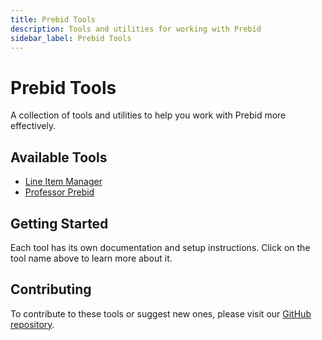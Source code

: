 ```yaml
---
title: Prebid Tools
description: Tools and utilities for working with Prebid
sidebar_label: Prebid Tools
---
```


# Prebid Tools

A collection of tools and utilities to help you work with Prebid more effectively.

## Available Tools

- [Line Item Manager](./line-item-manager/)
- [Professor Prebid](./professor-prebid/)

## Getting Started

Each tool has its own documentation and setup instructions. Click on the tool name above to learn more about it.

## Contributing

To contribute to these tools or suggest new ones, please visit our [GitHub repository](https://github.com/prebid).
